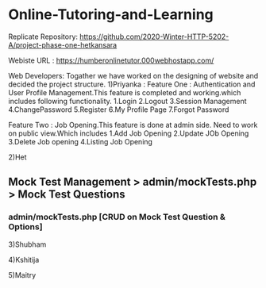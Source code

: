 # Online-Tutoring-and-Learning

Replicate Repository: https://github.com/2020-Winter-HTTP-5202-A/project-phase-one-hetkansara

Webiste URL : https://humberonlinetutor.000webhostapp.com/


Web Developers: Togather we have worked on the designing of website and decided the project structure.
1)Priyanka : 
Feature One : Authentication and User Profile Management.This feature is completed and working.which
includes following functionality.
   1.Login
   2.Logout
   3.Session Management 
   4.ChangePassword
   5.Register
   6.My Profile Page
   7.Forgot Password
 
Feature Two : Job Opening.This feature is done at admin side. Need to work on public view.Which includes
   1.Add Job Opening
   2.Update JOb Opening
   3.Delete Job opening
   4.Listing Job Opening
       
2)Het
## Mock Test Management > admin/mockTests.php > Mock Test Questions
### admin/mockTests.php [CRUD on Mock Test Question & Options]


3)Shubham



4)Kshitija



5)Maitry